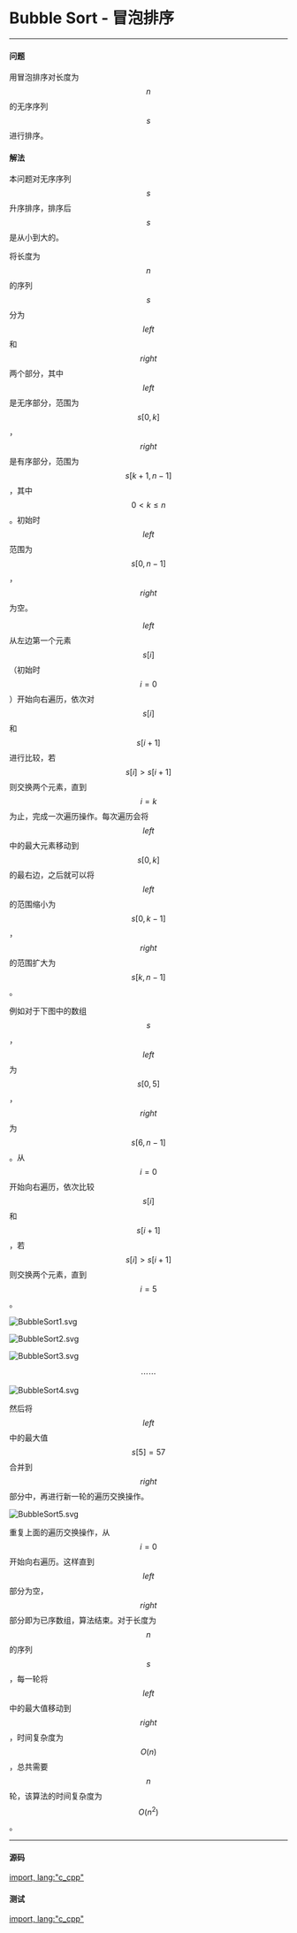 <script type="text/javascript" src="https://cdn.mathjax.org/mathjax/latest/MathJax.js?config=TeX-AMS-MML_HTMLorMML"/></script>

# Bubble Sort - 冒泡排序

--------

#### 问题

用冒泡排序对长度为$$ n $$的无序序列$$ s $$进行排序。

#### 解法

本问题对无序序列$$ s $$升序排序，排序后$$ s $$是从小到大的。

将长度为$$ n $$的序列$$ s $$分为$$ left $$和$$ right $$两个部分，其中$$ left $$是无序部分，范围为$$ s[0,k] $$，$$ right $$是有序部分，范围为$$ s[k+1,n-1] $$，其中$$ 0 \lt k \le n $$。初始时$$ left $$范围为$$ s[0,n-1] $$，$$ right $$为空。

$$ left $$从左边第一个元素$$ s[i] $$（初始时$$ i = 0 $$）开始向右遍历，依次对$$ s[i] $$和$$ s[i+1] $$进行比较，若$$ s[i] \gt s[i+1] $$则交换两个元素，直到$$ i = k $$为止，完成一次遍历操作。每次遍历会将$$ left $$中的最大元素移动到$$ s[0,k] $$的最右边，之后就可以将$$ left $$的范围缩小为$$ s[0,k-1] $$，$$ right $$的范围扩大为$$ s[k,n-1] $$。

例如对于下图中的数组$$ s $$，$$ left $$为$$ s[0,5] $$，$$ right $$为$$ s[6,n-1] $$。从$$ i = 0 $$开始向右遍历，依次比较$$ s[i] $$和$$ s[i+1] $$，若$$ s[i] \gt s[i+1] $$则交换两个元素，直到$$ i = 5 $$。


![BubbleSort1.svg](../res/BubbleSort1.svg)

![BubbleSort2.svg](../res/BubbleSort2.svg)

![BubbleSort3.svg](../res/BubbleSort3.svg)

$$
\cdots \cdots
$$

![BubbleSort4.svg](../res/BubbleSort4.svg)

然后将$$ left $$中的最大值$$ s[5] = 57 $$合并到$$ right $$部分中，再进行新一轮的遍历交换操作。

![BubbleSort5.svg](../res/BubbleSort5.svg)

重复上面的遍历交换操作，从$$ i = 0 $$开始向右遍历。这样直到$$ left $$部分为空，$$ right $$部分即为已序数组，算法结束。对于长度为$$ n $$的序列$$ s $$，每一轮将$$ left $$中的最大值移动到$$ right $$，时间复杂度为$$ O(n) $$，总共需要$$ n $$轮，该算法的时间复杂度为$$ O(n^2) $$。

--------

#### 源码

[import, lang:"c_cpp"](../../../src/Sort/BubbleSort.h)

#### 测试

[import, lang:"c_cpp"](../../../src/Sort/BubbleSort.cpp)
